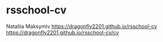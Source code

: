 # rsschool-cv
Nataliia Maksymiv https://dragonfly2201.github.io/rsschool-cv
                  https://dragonfly2201.github.io/rsschool-cv/cv

